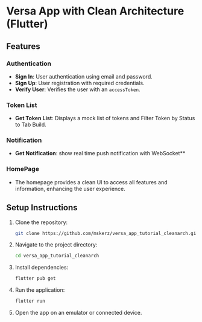 # Versa App with Clean Architecture (Flutter)

## Features

### Authentication
- **Sign In**: User authentication using email and password.
- **Sign Up**: User registration with required credentials.
- **Verify User**: Verifies the user with an `accessToken`.  
 
### Token List
- **Get Token List**: Displays a mock list of tokens and Filter Token by Status to Tab Build.
 
### Notification
- **Get Notification**: show real time push notification with WebSocket**

### HomePage
- The homepage provides a clean UI to access all features and information, enhancing the user experience.

## Setup Instructions

1. Clone the repository:
   ```bash
   git clone https://github.com/mskerz/versa_app_tutorial_cleanarch.git
   ```

2. Navigate to the project directory:
   ```bash
   cd versa_app_tutorial_cleanarch
   ```

3. Install dependencies:
   ```bash
   flutter pub get
   ```

4. Run the application:
   ```bash
   flutter run
   ```

5. Open the app on an emulator or connected device.


